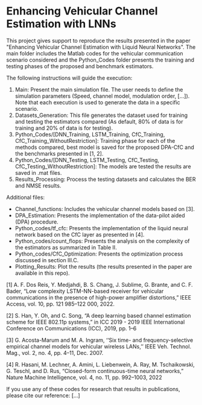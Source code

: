# Enhancing Vehicular Channel Estimation with LNNs

This project gives support to reproduce the results presented in the paper "Enhancing Vehicular Channel Estimation with Liquid Neural Networks". The main folder includes the Matlab codes for the vehicular communication scenario considered and the Python_Codes folder presents the training and testing phases of the proposed and benchmark estimators. 

The following instructions will guide the execution:
1) Main: Present the main simulation file. The user needs to define the simulation parameters (Speed, channel model, modulation order, [...]). Note that each execution is used to generate the data in a specific scenario. 
2) Datasets_Generation: This file generates the dataset used for training and testing the estimators compared (As default, 80% of data is for training and 20% of data is for testing). 
3) Python_Codes/[DNN_Training, LSTM_Training, CfC_Training, CfC_Training_WithoutRestriction]: Training phase for each of the methods compared, best model is saved for the proposed DPA-CfC and the benchmarks presented in [1, 2].
4) Python_Codes/[DNN_Testing, LSTM_Testing, CfC_Testing, CfC_Testing_WithoutRestriction]: The models are tested the results are saved in .mat files.
5) Results_Processing: Process the testing datasets and calculates the BER and NMSE results.
	 
Additional files:
- Channel_functions: Includes the vehicular channel models based on [3].
- DPA_Estimation: Presents the implementation of the data-pilot aided (DPA) procedure.
- Python_codes/tf_cfc: Presents the implementation of the liquid neural network based on the CfC layer as presented in [4].
- Python_codes/count_flops: Presents the analysis on the complexity of the estimators as summarized in Table II. 
- Python_codes/CfC_Optimization: Presents the optimization process discussed in section III.C.
- Plotting_Results: Plot the results (the results presented in the paper are available in this repo).

[1] A. F. Dos Reis, Y. Medjahdi, B. S. Chang, J. Sublime, G. Brante, and C. F. Bader, “Low complexity LSTM-NN-based receiver for vehicular communications in the presence of high-power amplifier distortions,” IEEE Access, vol. 10, pp. 121 985–122 000, 2022.

[2] S. Han, Y. Oh, and C. Song, “A deep learning based channel estimation scheme for IEEE 802.11p systems,” in ICC 2019 - 2019 IEEE International Conference on Communications (ICC), 2019, pp. 1–6

[3] G. Acosta-Marum and M. A. Ingram, ‘‘Six time- and frequency-selective empirical channel models for vehicular wireless LANs,’’ IEEE Veh. Technol. Mag., vol. 2, no. 4, pp. 4–11, Dec. 2007.

[4] R. Hasani, M. Lechner, A. Amini, L. Liebenwein, A. Ray, M. Tschaikowski, G. Teschl, and D. Rus, “Closed-form continuous-time neural networks,” Nature Machine Intelligence, vol. 4, no. 11, pp. 992–1003, 2022

If you use any of these codes for research that results in publications, please cite our reference:
[...]
